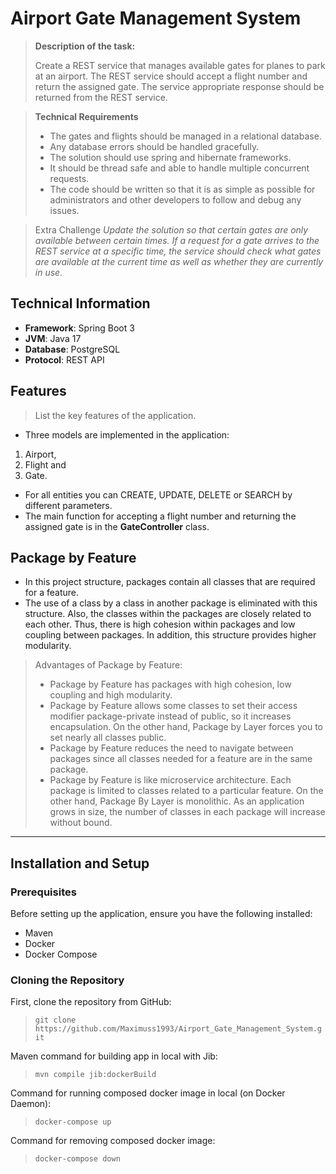 # **Airport Gate Management System**

> **Description of the task:**
> 
> Create a REST service that manages available gates for planes to park at an 
> airport. The REST service should accept a flight number and return the 
> assigned gate. The service appropriate response should be returned from 
> the REST service.

> **Technical Requirements**
> - The gates and flights should be managed in a relational database.
> - Any database errors should be handled gracefully.
> - The solution should use spring and hibernate frameworks.
> - It should be thread safe and able to handle multiple concurrent requests.
> - The code should be written so that it is as simple as possible for 
> administrators and other developers to follow and debug any issues.

> Extra Challenge
*Update the solution so that certain gates are only available between certain 
times. If a request for a gate arrives to the REST service at a specific time, 
the service should check what gates are available at the current time as well 
as whether they are currently in use.*

## Technical Information
- **Framework**: Spring Boot 3
- **JVM**: Java 17
- **Database**: PostgreSQL
- **Protocol**: REST API

[//]: # (- **Authentication**: &#40;if applicable&#41; JWT, OAuth 2.0, Basic Authentication )

## Features
> List the key features of the application. 
- Three models are implemented in the application:
1. Airport,
2. Flight and
3. Gate.
- For all entities you can CREATE, UPDATE, DELETE or SEARCH by different 
parameters.
- The main function for accepting a flight number and returning the assigned 
gate is in the **GateController** class.

## Package by Feature
- In this project structure, packages contain all classes that are required 
for a feature.
- The use of a class by a class in another package is eliminated with this 
structure. Also, the classes within the packages are closely related to each 
other. Thus, there is high cohesion within packages and low coupling between 
packages. In addition, this structure provides higher modularity.

> Advantages of Package by Feature:
> - Package by Feature has packages with high cohesion, low 
coupling and high modularity.
> - Package by Feature allows some classes to set their access modifier 
package-private instead of public, so it increases encapsulation. On the other 
hand, Package by Layer forces you to set nearly all classes public.
> - Package by Feature reduces the need to navigate between packages since all 
classes needed for a feature are in the same package.
> - Package by Feature is like microservice architecture. Each package is 
limited to classes related to a particular feature. On the other hand, Package 
By Layer is monolithic. As an application grows in size, the number of classes 
in each package will increase without bound.
*****
## Installation and Setup

### Prerequisites
Before setting up the application, ensure you have the following installed:
- Maven
- Docker
- Docker Compose

### Cloning the Repository

First, clone the repository from GitHub:
> `git clone https://github.com/Maximuss1993/Airport_Gate_Management_System.git`

Maven command for building app in local with Jib:
> `mvn compile jib:dockerBuild`

Command for running composed docker image in local (on Docker Daemon):
> `docker-compose up`

Command for removing composed docker image:
> `docker-compose down`